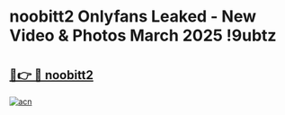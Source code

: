 # noobitt2 Onlyfans Leaked - New Video & Photos March 2025 !9ubtz

# <h2><a href="https://i0o7m8.iuczelnia.edu.pl?title=noobitt2&ref=9ubtz">🔗👉 🔴 noobitt2</a></h2>

[![acn](https://github.com/user-attachments/assets/0f9c940e-d8b0-45ae-aac7-cd30a18b3e1c)](https://i0o7m8.iuczelnia.edu.pl?title=noobitt2&ref=9ubtz)

